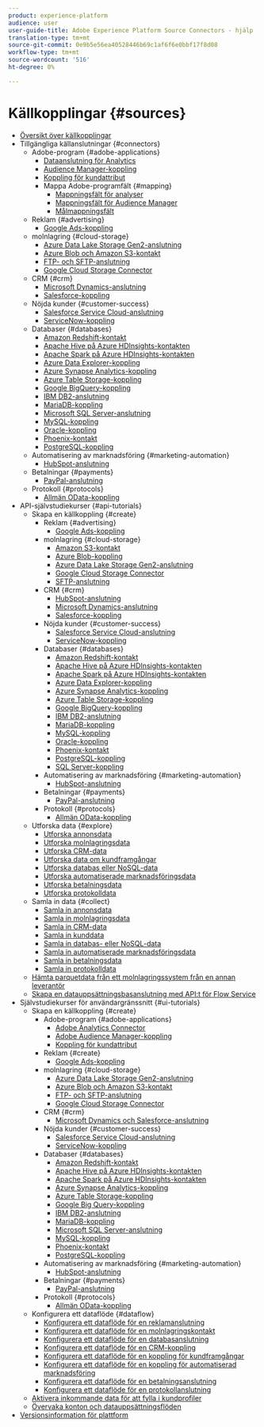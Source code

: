 ```yaml
---
product: experience-platform
audience: user
user-guide-title: Adobe Experience Platform Source Connectors - hjälp
translation-type: tm+mt
source-git-commit: 0e9b5e56ea40528446b69c1af6f6e0bbf17f8d08
workflow-type: tm+mt
source-wordcount: '516'
ht-degree: 0%

---
```



# Källkopplingar {#sources}

- [Översikt över källkopplingar](home.md)
- Tillgängliga källanslutningar {#connectors}
   - Adobe-program {#adobe-applications}
      - [Dataanslutning för Analytics](connectors/adobe-applications/analytics.md)
      - [Audience Manager-koppling](connectors/adobe-applications/audience-manager.md)
      - [Koppling för kundattribut](connectors/adobe-applications/customer-attributes.md)
      - Mappa Adobe-programfält {#mapping}
         - [Mappningsfält för analyser](connectors/adobe-applications/mapping/analytics.md)
         - [Mappningsfält för Audience Manager](connectors/adobe-applications/mapping/audience-manager.md)
         - [Målmappningsfält](connectors/adobe-applications/mapping/target.md)
   - Reklam {#advertising}
      - [Google Ads-koppling](connectors/advertising/ads.md)
   - molnlagring {#cloud-storage}
      - [Azure Data Lake Storage Gen2-anslutning](connectors/cloud-storage/adls-gen2.md)
      - [Azure Blob och Amazon S3-kontakt](connectors/cloud-storage/blob-s3.md)
      - [FTP- och SFTP-anslutning](connectors/cloud-storage/ftp-sftp.md)
      - [Google Cloud Storage Connector](connectors/cloud-storage/google-cloud-storage.md)
   - CRM {#crm}
      - [Microsoft Dynamics-anslutning](connectors/crm/ms-dynamics.md)
      - [Salesforce-koppling](connectors/crm/salesforce.md)
   - Nöjda kunder {#customer-success}
      - [Salesforce Service Cloud-anslutning](connectors/customer-success/salesforce-service-cloud.md)
      - [ServiceNow-koppling](connectors/customer-success/servicenow.md)
   - Databaser {#databases}
      - [Amazon Redshift-kontakt](connectors/databases/redshift.md)
      - [Apache Hive på Azure HDInsights-kontakten](connectors/databases/hive.md)
      - [Apache Spark på Azure HDInsights-kontakten](connectors/databases/spark.md)
      - [Azure Data Explorer-koppling](connectors/databases/data-explorer.md)
      - [Azure Synapse Analytics-koppling](connectors/databases/synapse-analytics.md)
      - [Azure Table Storage-koppling](connectors/databases/ats.md)
      - [Google BigQuery-koppling](connectors/databases/bigquery.md)
      - [IBM DB2-anslutning](connectors/databases/ibm-db2.md)
      - [MariaDB-koppling](connectors/databases/mariadb.md)
      - [Microsoft SQL Server-anslutning](connectors/databases/sql-server.md)
      - [MySQL-koppling](connectors/databases/mysql.md)
      - [Oracle-koppling](connectors/databases/oracle.md)
      - [Phoenix-kontakt](connectors/databases/phoenix.md)
      - [PostgreSQL-koppling](connectors/databases/postgres.md)
   - Automatisering av marknadsföring {#marketing-automation}
      - [HubSpot-anslutning](connectors/marketing-automation/hubspot.md)
   - Betalningar {#payments}
      - [PayPal-anslutning](connectors/payments/paypal.md)
   - Protokoll {#protocols}
      - [Allmän OData-koppling](connectors/protocols/odata.md)
- API-självstudiekurser {#api-tutorials}
   - Skapa en källkoppling {#create}
      - Reklam {#advertising}
         - [Google Ads-koppling](tutorials/api/create/advertising/ads.md)
      - molnlagring {#cloud-storage}
         - [Amazon S3-kontakt](tutorials/api/create/cloud-storage/s3.md)
         - [Azure Blob-koppling](tutorials/api/create/cloud-storage/blob.md)
         - [Azure Data Lake Storage Gen2-anslutning](tutorials/api/create/cloud-storage/adls-gen2.md)
         - [Google Cloud Storage Connector](tutorials/api/create/cloud-storage/google.md)
         - [SFTP-anslutning](tutorials/api/create/cloud-storage/sftp.md)
      - CRM {#crm}
         - [HubSpot-anslutning](tutorials/api/create/crm/hubspot.md)
         - [Microsoft Dynamics-anslutning](tutorials/api/create/crm/ms-dynamics.md)
         - [Salesforce-koppling](tutorials/api/create/crm/salesforce.md)
      - Nöjda kunder {#customer-success}
         - [Salesforce Service Cloud-anslutning](tutorials/api/create/customer-success/salesforce-service-cloud.md)
         - [ServiceNow-koppling](tutorials/api/create/customer-success/servicenow.md)
      - Databaser {#databases}
         - [Amazon Redshift-kontakt](tutorials/api/create/databases/redshift.md)
         - [Apache Hive på Azure HDInsights-kontakten](tutorials/api/create/databases/hive.md)
         - [Apache Spark på Azure HDInsights-kontakten](tutorials/api/create/databases/spark.md)
         - [Azure Data Explorer-koppling](tutorials/api/create/databases/data-explorer.md)
         - [Azure Synapse Analytics-koppling](tutorials/api/create/databases/synapse-analytics.md)
         - [Azure Table Storage-koppling](tutorials/api/create/databases/ats.md)
         - [Google BigQuery-koppling](tutorials/api/create/databases/bigquery.md)
         - [IBM DB2-anslutning](tutorials/api/create/databases/ibm-db2.md)
         - [MariaDB-koppling](tutorials/api/create/databases/mariadb.md)
         - [MySQL-koppling](tutorials/api/create/databases/mysql.md)
         - [Oracle-koppling](tutorials/api/create/databases/oracle.md)
         - [Phoenix-kontakt](tutorials/api/create/databases/phoenix.md)
         - [PostgreSQL-koppling](tutorials/api/create/databases/postgres.md)
         - [SQL Server-koppling](tutorials/api/create/databases/sql-server.md)
      - Automatisering av marknadsföring {#marketing-automation}
         - [HubSpot-anslutning](tutorials/api/create/marketing-automation/hubspot.md)
      - Betalningar {#payments}
         - [PayPal-anslutning](tutorials/api/create/payments/paypal.md)
      - Protokoll {#protocols}
         - [Allmän OData-koppling](tutorials/api/create/protocols/odata.md)
   - Utforska data {#explore}
      - [Utforska annonsdata](tutorials/api/explore/advertising.md)
      - [Utforska molnlagringsdata](tutorials/api/explore/cloud-storage.md)
      - [Utforska CRM-data](tutorials/api/explore/crm.md)
      - [Utforska data om kundframgångar](tutorials/api/explore/customer-success.md)
      - [Utforska databas eller NoSQL-data](tutorials/api/explore/database-nosql.md)
      - [Utforska automatiserade marknadsföringsdata](tutorials/api/explore/marketing-automation.md)
      - [Utforska betalningsdata](tutorials/api/explore/payments.md)
      - [Utforska protokolldata](tutorials/api/explore/protocols.md)
   - Samla in data {#collect}
      - [Samla in annonsdata](tutorials/api/collect/advertising.md)
      - [Samla in molnlagringsdata](tutorials/api/collect/cloud-storage.md)
      - [Samla in CRM-data](tutorials/api/collect/crm.md)
      - [Samla in kunddata](tutorials/api/collect/customer-success.md)
      - [Samla in databas- eller NoSQL-data](tutorials/api/collect/database-nosql.md)
      - [Samla in automatiserade marknadsföringsdata](tutorials/api/collect/marketing-automation.md)
      - [Samla in betalningsdata](tutorials/api/collect/payments.md)
      - [Samla in protokolldata](tutorials/api/collect/protocols.md)
   - [Hämta parquetdata från ett molnlagringssystem från en annan leverantör](tutorials/api/cloud-storage-parquet.md)
   - [Skapa en datauppsättningsbasanslutning med API:t för Flow Service](tutorials/api/create-dataset-base-connection.md)
- Självstudiekurser för användargränssnitt {#ui-tutorials}
   - Skapa en källkoppling {#create}
      - Adobe-program {#adobe-applications}
         - [Adobe Analytics Connector](tutorials/ui/create/adobe-applications/analytics.md)
         - [Adobe Audience Manager-koppling](tutorials/ui/create/adobe-applications/audience-manager.md)
         - [Koppling för kundattribut](tutorials/ui/create/adobe-applications/customer-attributes.md)
      - Reklam {#create}
         - [Google Ads-koppling](tutorials/ui/create/advertising/ads.md)
      - molnlagring {#cloud-storage}
         - [Azure Data Lake Storage Gen2-anslutning](tutorials/ui/create/cloud-storage/adls-gen2.md)
         - [Azure Blob och Amazon S3-kontakt](tutorials/ui/create/cloud-storage/blob-s3.md)
         - [FTP- och SFTP-anslutning](tutorials/ui/create/cloud-storage/ftp-sftp.md)
         - [Google Cloud Storage Connector](tutorials/ui/create/cloud-storage/google-cloud-storage.md)
      - CRM {#crm}
         - [Microsoft Dynamics och Salesforce-anslutning](tutorials/ui/create/crm/dynamics-salesforce.md)
      - Nöjda kunder {#customer-success}
         - [Salesforce Service Cloud-anslutning](tutorials/ui/create/customer-success/salesforce-service-cloud.md)
         - [ServiceNow-koppling](tutorials/ui/create/customer-success/servicenow.md)
      - Databaser {#databases}
         - [Amazon Redshift-kontakt](tutorials/ui/create/databases/redshift.md)
         - [Apache Hive på Azure HDInsights-kontakten](tutorials/ui/create/databases/hive.md)
         - [Apache Spark på Azure HDInsights-kontakten](tutorials/ui/create/databases/spark.md)
         - [Azure Synapse Analytics-koppling](tutorials/ui/create/databases/synapse-analytics.md)
         - [Azure Table Storage-koppling](tutorials/ui/create/databases/ats.md)
         - [Google Big Query-koppling](tutorials/ui/create/databases/bigquery.md)
         - [IBM DB2-anslutning](tutorials/ui/create/databases/ibm-db2.md)
         - [MariaDB-koppling](tutorials/ui/create/databases/mariadb.md)
         - [Microsoft SQL Server-anslutning](tutorials/ui/create/databases/sql-server.md)
         - [MySQL-koppling](tutorials/ui/create/databases/mysql.md)
         - [Phoenix-kontakt](tutorials/ui/create/databases/phoenix.md)
         - [PostgreSQL-koppling](tutorials/ui/create/databases/postgres.md)
      - Automatisering av marknadsföring {#marketing-automation}
         - [HubSpot-anslutning](tutorials/ui/create/marketing-automation/hubspot.md)
      - Betalningar {#payments}
         - [PayPal-anslutning](tutorials/ui/create/payments/paypal.md)
      - Protokoll {#protocols}
         - [Allmän OData-koppling](tutorials/ui/create/protocols/odata.md)
   - Konfigurera ett dataflöde {#dataflow}
      - [Konfigurera ett dataflöde för en reklamanslutning](tutorials/ui/dataflow/advertising.md)
      - [Konfigurera ett dataflöde för en molnlagringskontakt](tutorials/ui/dataflow/cloud-storage.md)
      - [Konfigurera ett dataflöde för en databasanslutning](tutorials/ui/dataflow/databases.md)
      - [Konfigurera ett dataflöde för en CRM-koppling](tutorials/ui/dataflow/crm.md)
      - [Konfigurera ett dataflöde för en koppling för kundframgångar](tutorials/ui/dataflow/customer-success.md)
      - [Konfigurera ett dataflöde för en koppling för automatiserad marknadsföring](tutorials/ui/dataflow/marketing-automation.md)
      - [Konfigurera ett dataflöde för en betalningsanslutning](tutorials/ui/dataflow/payments.md)
      - [Konfigurera ett dataflöde för en protokollanslutning](tutorials/ui/dataflow/protocols.md)
   - [Aktivera inkommande data för att fylla i kundprofiler](tutorials/ui/profile.md)
   - [Övervaka konton och datauppsättningsflöden](tutorials/ui/monitor.md)
- [Versionsinformation för plattform](https://www.adobe.com/go/platform-release-notes-en)
